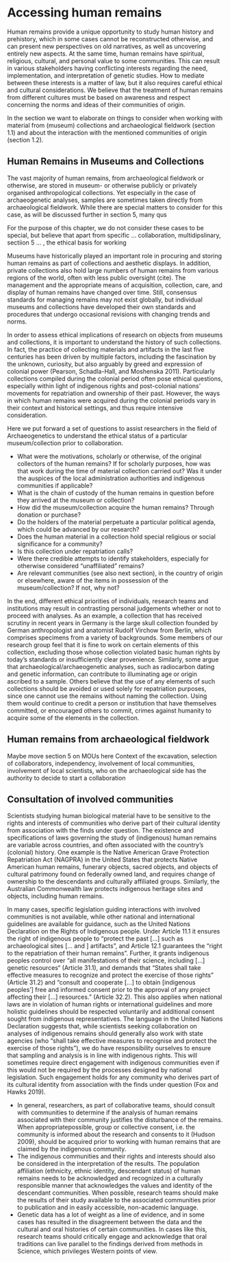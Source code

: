 # Accessing human remains

Human remains provide a unique opportunity to study human history and prehistory, which in some cases cannot be reconstructed otherwise, and can present new perspectives on old narratives, as well as uncovering entirely new aspects. At the same time, human remains have spiritual, religious, cultural, and personal value to some communities. This can result in various stakeholders having conflicting interests regarding the need, implementation, and interpretation of genetic studies. How to mediate between these interests is a matter of law, but it also requires careful ethical and cultural considerations. We believe that the treatment of human remains from different cultures must be based on awareness and respect concerning the norms and ideas of their communities of origin.

In the section we want to elaborate on things to consider when working with material from (museum) collections and archaeological fieldwork (section 1.1) and about the interaction with the mentioned communities of origin (section 1.2).

## Human Remains in Museums and Collections

The vast majority of human remains, from archaeological fieldwork or otherwise, are stored in museum- or otherwise publicly or privately organised anthropological collections. Yet especially in the case of archaeogenetic analyses, samples are sometimes taken directly from archaeological fieldwork. While there are special matters to consider for this case, as will be discussed further in section 5, many qus

For the purpose of this chapter, we do not consider these cases to be special, but believe that apart from specific … collaboration, multidipslinary, sectiion 5 ... , the ethical basis for working 

Museums have historically played an important role in procuring and storing human remains as part of collections and aesthetic displays. In addition, private collections also hold large numbers of human remains from various regions of the world, often with less public oversight (cite). The management and the appropriate means of acquisition, collection, care, and display of human remains have changed over time. Still, consensus standards for managing remains may not exist globally, but individual museums and collections have developed their own standards and procedures that undergo occasional revisions with changing trends and norms.

In order to assess ethical implications of research on objects from museums and collections, it is important to understand the history of such collections. In fact, the practice of collecting materials and artifacts in the last five centuries has been driven by multiple factors, including the fascination by the unknown, curiosity, but also arguably by greed and expression of colonial power (Pearson, Schadla-Hall, and Moshenska 2011). Particularly collections compiled during the colonial period often pose ethical questions, especially within light of indigenous rights and post-colonial nations’ movements for repatriation and ownership of their past. However, the ways in which  human remains were acquired during the colonial periods vary in their context and historical settings, and thus require intensive consideration. 

Here we put forward a set of questions to assist researchers in the field of Archaeogenetics to understand the ethical status of a particular museum/collection prior to collaboration.

- What were the motivations, scholarly or otherwise, of the original collectors of the human remains?
If for scholarly purposes, how was that work during the time of material collection carried out? Was it under the auspices of the local administration authorities and indigenous communities if applicable?
- What is the chain of custody of the human remains in question before they arrived at the museum or collection?
- How did the museum/collection acquire the human remains? Through donation or purchase?
- Do the holders of the material perpetuate a particular political agenda, which could be advanced by our research?
- Does the human material in a collection hold special religious or social significance for a community?
- Is this collection under repatriation calls? 
- Were there credible attempts to identify stakeholders, especially for otherwise considered “unaffiliated” remains?
- Are relevant communities (see also next section), in the country of origin or elsewhere, aware of the items in possession of the museum/collection? If not, why not?

In the end, different ethical priorities of individuals, research teams and institutions may result in contrasting personal judgements whether or not to proceed with analyses. As an example, a collection that has received scrutiny in recent years in Germany is the large skull collection founded by German anthropologist and anatomist Rudolf Virchow from Berlin, which comprises specimens from a variety of backgrounds. Some members of our research group feel that it is fine to work on certain elements of this collection, excluding those whose collection violated basic human rights by today’s standards or insufficiently clear provenience. Similarly, some argue that archaeological/archaeogenetic analyses, such as radiocarbon dating and genetic information, can contribute to illuminating age or origin ascribed to a sample. Others believe that the use of any elements of such collections should be avoided or used solely for repatriation purposes, since one cannot use the remains without naming the collection. Using them would continue to credit a person or institution that have themselves committed, or encouraged others to commit, crimes against humanity to acquire some of the elements in the collection.

## Human remains from archaeological fieldwork
Maybe move section 5 on MOUs here
Context of the excavation, selection of collaborators, independency, involvement of local communities, involvement of local scientists, who on the archaeological side has the authority to decide to start a collaboration 

## Consultation of involved communities
Scientists studying human biological material have to be sensitive to the rights and interests of communities who derive part of their cultural identity from association with the finds under question. The existence and specifications of laws governing the study of (indigenous) human remains are variable across countries, and often associated with the country’s (colonial) history. One example is the Native American Grave Protection Repatriation Act (NAGPRA) in the United States that protects Native American human remains, funerary objects, sacred objects, and objects of cultural patrimony found on federally owned land, and requires change of ownership to the descendants and culturally affiliated groups. Similarly, the Australian Commonwealth law protects indigenous heritage sites and objects, including human remains.

In many cases, specific legislation guiding interactions with involved communities is not available, while other national and international guidelines are available for guidance, such as the United Nations Declaration on the Rights of Indigenous people. Under Article 11.1 it ensures the right of indigenous people to “protect the past [...] such as archaeological sites [... and ] artifacts”, and Article 12.1 guarantees the “right to the repatriation of their human remains”. Further, it grants indigenous peoples control over “all manifestations of their science, including [...] genetic resources“ (Article 31.1), and demands that “States shall take effective measures to recognize and protect the exercise of those rights” (Article 31.2) and “consult and cooperate [...] to obtain [indigenous peoples’] free and informed consent prior to the approval of any project affecting their [...] resources.” (Article 32.2). This also applies when national laws are in violation of human rights or international guidelines and more holistic guidelines should be respected voluntarily and additional consent sought from indigenous representatives. The language in the United Nations Declaration suggests that, while scientists seeking collaboration on analyses of indigenous remains should generally also work with state agencies (who “shall take effective measures to recognise and protect the exercise of those rights”), we do have responsibility ourselves to ensure that sampling and analysis is in line with indigenous rights. This will sometimes require direct engagement with indigenous communities even if this would not be required by the processes designed by national legislation. Such engagement holds for any community who derives part of its  cultural identity from association with the finds under question (Fox and Hawks 2019).

- In general, researchers, as part of collaborative teams, should consult with communities to determine if the analysis of human remains associated with their community justifies the disturbance of the remains. When appropriatepossible, group or collective consent, i.e. the community is informed about the research and consents to it (Hudson 2009), should be acquired prior to working with human remains that are claimed by the indigenous community.
- The indigenous communities and their rights and interests should also be considered in the interpretation of the results. The population affiliation (ethnicity, ethnic identity, descendant status) of human remains needs to be acknowledged and recognized in a culturally responsible manner that acknowledges the values and identity of the descendant communities. When possible, research teams should make the results of their study available to the associated communities prior to publication and in easily accessible, non-academic language. 
- Genetic data has a lot of weight as a line of evidence, and in some cases has resulted in the disagreement between the data and the cultural and oral histories of certain communities. In cases like this, research teams should critically engage and acknowledge that oral traditions can live parallel to the findings derived from methods in Science, which privileges Western points of view.

